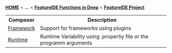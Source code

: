 <!-- Breadcrumb -->
[**HOME**](https://github.com/FeatureIDE/FeatureIDE/wiki) < **...** < [**FeatureIDE Functions in Deep**](https://github.com/FeatureIDE/FeatureIDE/wiki/FeatureIDE-Functions-in-Deep) < [**FeatureIDE Project**](https://github.com/FeatureIDE/FeatureIDE/wiki/FeatureIDE-Project)

<!-- Introduction -->

<!-- Outline -->

<!-- Content -->
<table>
	<tr>
		<th>
			Composer
		</th>
		<th>
			Description
		</th>
	</tr>
	<tr>
		<td>
			<a href="/FeatureIDE/FeatureIDE/wiki/Framework-Composer">Framework</a>
		</td>
		<td>
			Support for frameworks using plugins
		</td>
	</tr>
	<tr>
		<td>
			<a href="/FeatureIDE/FeatureIDE/wiki/Runtime-Composer">Runtime</a>
		</td>
		<td>
			Runtime Variability using .propertiy file or the programm arguments 
		</td>
	</tr>
</table>